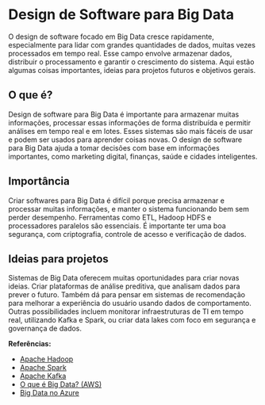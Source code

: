 <h1>Design de Software para Big Data</h1>

<p>O design de software focado em Big Data cresce rapidamente, especialmente para lidar com grandes quantidades de dados, muitas vezes processados em tempo real. Esse campo envolve armazenar dados, distribuir o processamento e garantir o crescimento do sistema. Aqui estão algumas coisas importantes, ideias para projetos futuros e objetivos gerais.</p>

<h2>O que é?</h2>
<p>Design de software para Big Data é importante para armazenar muitas informações, processar essas informações de forma distribuída e permitir análises em tempo real e em lotes. Esses sistemas são mais fáceis de usar e podem ser usados para aprender coisas novas. O design de software para Big Data ajuda a tomar decisões com base em informações importantes, como marketing digital, finanças, saúde e cidades inteligentes.</p>

<h2>Importância</h2>
<p>Criar softwares para Big Data é difícil porque precisa armazenar e processar muitas informações, e manter o sistema funcionando bem sem perder desempenho. Ferramentas como ETL, Hadoop HDFS e processadores paralelos são essenciais. É importante ter uma boa segurança, com criptografia, controle de acesso e verificação de dados.</p>

<h2>Ideias para projetos</h2>
<p>Sistemas de Big Data oferecem muitas oportunidades para criar novas ideias. Criar plataformas de análise preditiva, que analisam dados para prever o futuro. Também dá para pensar em sistemas de recomendação para melhorar a experiência do usuário usando dados de comportamento. Outras possibilidades incluem monitorar infraestruturas de TI em tempo real, utilizando Kafka e Spark, ou criar data lakes com foco em segurança e governança de dados.</p>


<p><strong>Referências:</strong></p>
<ul>
    <li><a href="https://hadoop.apache.org/">Apache Hadoop</a></li>
    <li><a href="https://spark.apache.org/">Apache Spark</a></li>
    <li><a href="https://kafka.apache.org/">Apache Kafka</a></li>
    <li><a href="https://aws.amazon.com/what-is-big-data/">O que é Big Data? (AWS)</a></li>
    <li><a href="https://azure.microsoft.com/en-us/overview/what-is-big-data/">Big Data no Azure</a></li>
</ul>
